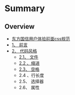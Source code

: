 # Summary

## Overview

* [东方国信用户体验前面css规范](README.md)
* [1、 前言](1-qian-yan.md)
* [2、 代码风格](2-dai-ma-feng-ge.md)
  * [2.1、 文件](2-dai-ma-feng-ge/21-wen-jian.md)
  * [2.2 、缩进](2-dai-ma-feng-ge/22-3001-suo-jin.md)
  * [2.3、 空格](2-dai-ma-feng-ge/23-kong-ge.md)
  * 2.4 、行长度
  * 2.5、 选择器
  * 2.6、 属性

